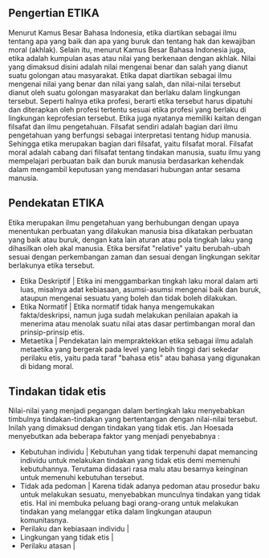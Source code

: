 ## Pengertian ETIKA
  Menurut Kamus Besar Bahasa Indonesia, etika diartikan sebagai ilmu tentang apa yang baik dan apa yang buruk dan tentang hak dan kewajiban moral (akhlak). Selain itu, menurut Kamus Besar Bahasa Indonesia juga, etika adalah kumpulan asas atau nilai yang berkenaan dengan akhlak. Nilai yang dimaksud disini adalah nilai mengenai benar dan salah yang dianut suatu golongan atau masyarakat. Etika dapat diartikan sebagai ilmu mengenai nilai yang benar dan nilai yang salah, dan nilai-nilai tersebut dianut oleh suatu golongan masyarakat dan berlaku dalam lingkungan tersebut. Seperti halnya etika profesi, berarti etika tersebut harus dipatuhi dan diterapkan oleh profesi tertentu sesuai etika profesi yang berlaku di lingkungan keprofesian tersebut. Etika juga nyatanya memiliki kaitan dengan filsafat dan ilmu pengetahuan. Filsafat sendiri adalah bagian dari ilmu pengetahuan yang berfungsi sebagai interpretasi tentang hidup manusia. Sehingga etika merupakan bagian dari filsafat, yaitu filsafat moral. Filsafat moral adalah cabang dari filsafat tentang tindakan manusia, suatu ilmu yang mempelajari perbuatan baik dan buruk manusia berdasarkan kehendak dalam mengambil keputusan yang mendasari hubungan antar sesama manusia.

## Pendekatan ETIKA
  Etika merupakan ilmu pengetahuan yang berhubungan dengan upaya menentukan perbuatan yang dilakukan manusia bisa dikatakan perbuatan yang baik atau buruk, dengan kata lain aturan atau pola tingkah laku yang dihasilkan oleh akal manusia. Etika bersifat "relative" yaitu berubah-ubah sesuai dengan perkembangan zaman dan sesuai dengan lingkungan sekitar berlakunya etika tersebut.
* Etika Deskriptif | 
  Etika ini menggambarkan tingkah laku moral dalam arti luas, misalnya adat kebiasaan, asumsi-asumsi mengenai baik dan buruk, ataupun mengenai sesuatu yang boleh dan tidak boleh dilakukan.
* Etika Normatif | 
  Etika normatif tidak hanya mengemukakan fakta/deskripsi, namun juga sudah melakukan penilaian apakah ia menerima atau menolak suatu nilai atas dasar pertimbangan moral dan prinsip-prinsip etis.
* Metaetika | 
  Pendekatan lain mempraktekkan etika sebagai ilmu adalah metaetika yang bergerak pada level yang lebih tinggi dari sekedar perilaku etis, yaitu pada taraf "bahasa etis" atau bahasa yang digunakan di bidang moral.

## Tindakan tidak etis
Nilai-nilai yang menjadi pegangan dalam bertingkah laku menyebabkan timbulnya tindakan-tindakan yang bertentangan dengan nilai-nilai tersebut. Inilah yang dimaksud dengan tindakan yang tidak etis. Jan Hoesada menyebutkan ada beberapa faktor yang menjadi penyebabnya :
* Kebutuhan individu | Kebutuhan yang tidak terpenuhi dapat memancing individu untuk melakukan tindakan yang tidak etis demi memenuhi kebutuhannya. Terutama didasari rasa malu atau besarnya keinginan untuk memenuhi kebutuhan tersebut.
* Tidak ada pedoman | Karena tidak adanya pedoman atau prosedur baku untuk melakukan sesuatu, menyebabkan munculnya tindakan yang tidak etis. Hal ini membuka peluang bagi orang-orang untuk melakukan tindakan yang melanggar etika dalam lingkungan ataupun komunitasnya.
* Perilaku dan kebiasaan individu | 
* Lingkungan yang tidak etis | 
* Perilaku atasan | 

